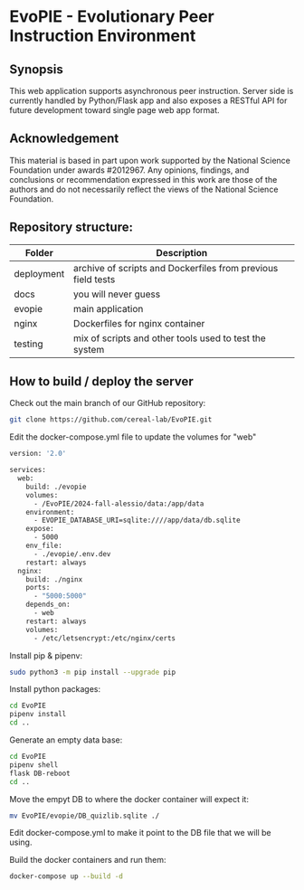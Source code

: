 # EvoPIE - Evolutionary Peer Instruction Environment

## Synopsis
This web application supports asynchronous peer instruction.
Server side is currently handled by Python/Flask app and also exposes a RESTful API for future development toward single page web app format.


## Acknowledgement
This material is based in part upon work supported by the National Science Foundation under awards #2012967. Any opinions, findings, and conclusions or recommendation expressed in this work are those of the authors and do not necessarily reflect the views of the National Science Foundation.

## Repository structure:
Folder | Description
------ | -----------
deployment  |   archive of scripts and Dockerfiles from previous field tests
docs        |   you will never guess
evopie      |   main application
nginx       |   Dockerfiles for nginx container
testing     |   mix of scripts and other tools used to test the system

## How to build / deploy the server
Check out the main branch of our GitHub repository: 
```bash
git clone https://github.com/cereal-lab/EvoPIE.git
```

Edit the docker-compose.yml file to update the volumes for "web"
```bash
version: '2.0'

services:
  web:
    build: ./evopie
    volumes:
      - /EvoPIE/2024-fall-alessio/data:/app/data
    environment:
      - EVOPIE_DATABASE_URI=sqlite:////app/data/db.sqlite
    expose:
      - 5000
    env_file:
      - ./evopie/.env.dev
    restart: always
  nginx:
    build: ./nginx
    ports:
      - "5000:5000"
    depends_on:
      - web
    restart: always
    volumes:
      - /etc/letsencrypt:/etc/nginx/certs
```
Install pip & pipenv: 
```bash
sudo python3 -m pip install --upgrade pip
```

Install python packages: 
```bash
cd EvoPIE 
pipenv install
cd ..
```
Generate an empty data base:
```bash
cd EvoPIE
pipenv shell
flask DB-reboot
cd ..
```
Move the empyt DB to where the docker container will expect it: 
```bash
mv EvoPIE/evopie/DB_quizlib.sqlite ./
```
Edit docker-compose.yml to make it point to the DB file that we will be using.

Build the docker containers and run them:
```bash
docker-compose up --build -d
```
